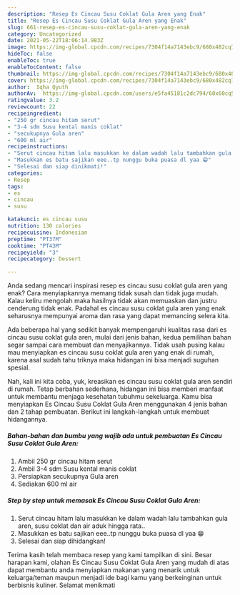 ```yaml
---
description: "Resep Es Cincau Susu Coklat Gula Aren yang Enak"
title: "Resep Es Cincau Susu Coklat Gula Aren yang Enak"
slug: 661-resep-es-cincau-susu-coklat-gula-aren-yang-enak
category: Uncategorized
date: 2021-05-22T18:06:14.983Z
image: https://img-global.cpcdn.com/recipes/7304f14a7143ebc9/680x482cq70/es-cincau-susu-coklat-gula-aren-foto-resep-utama.jpg
hideToc: false
enableToc: true
enableTocContent: false
thumbnail: https://img-global.cpcdn.com/recipes/7304f14a7143ebc9/680x482cq70/es-cincau-susu-coklat-gula-aren-foto-resep-utama.jpg
cover: https://img-global.cpcdn.com/recipes/7304f14a7143ebc9/680x482cq70/es-cincau-susu-coklat-gula-aren-foto-resep-utama.jpg
author:  Iqha Qyuth
authorAv:  https://img-global.cpcdn.com/users/e5fa45181c2dc794/60x60cq50/avatar.jpg
ratingvalue: 3.2
reviewcount: 22
recipeingredient:
- "250 gr cincau hitam serut"
- "3-4 sdm Susu kental manis coklat"
- "secukupnya Gula aren"
- "600 ml air"
recipeinstructions:
- "Serut cincau hitam lalu masukkan ke dalam wadah lalu tambahkan gula aren, susu coklat dan air aduk hingga rata.."
- "Masukkan es batu sajikan eee..tp nunggu buka puasa dl yaa 😁"
- "Selesai dan siap dinikmati!"
categories:
- Resep
tags:
- es
- cincau
- susu

katakunci: es cincau susu 
nutrition: 130 calories
recipecuisine: Indonesian
preptime: "PT37M"
cooktime: "PT43M"
recipeyield: "3"
recipecategory: Dessert

---
```



Anda sedang mencari inspirasi resep es cincau susu coklat gula aren yang enak? Cara menyiapkannya memang tidak susah dan tidak juga mudah. Kalau keliru mengolah maka hasilnya tidak akan memuaskan dan justru cenderung tidak enak. Padahal es cincau susu coklat gula aren yang enak seharusnya mempunyai aroma dan rasa yang dapat memancing selera kita.




Ada beberapa hal yang sedikit banyak mempengaruhi kualitas rasa dari es cincau susu coklat gula aren, mulai dari jenis bahan, kedua pemilihan bahan segar sampai cara membuat dan menyajikannya. Tidak usah pusing kalau mau menyiapkan es cincau susu coklat gula aren yang enak di rumah, karena asal sudah tahu triknya maka hidangan ini bisa menjadi suguhan spesial.


Nah, kali ini kita coba, yuk, kreasikan es cincau susu coklat gula aren sendiri di rumah. Tetap berbahan sederhana, hidangan ini bisa memberi manfaat untuk membantu menjaga kesehatan tubuhmu sekeluarga. Kamu bisa menyiapkan Es Cincau Susu Coklat Gula Aren menggunakan 4 jenis bahan dan 2 tahap pembuatan. Berikut ini langkah-langkah untuk membuat hidangannya.

<!--inarticleads1-->

##### Bahan-bahan dan bumbu yang wajib ada untuk pembuatan Es Cincau Susu Coklat Gula Aren:

1. Ambil 250 gr cincau hitam serut
1. Ambil 3-4 sdm Susu kental manis coklat
1. Persiapkan secukupnya Gula aren
1. Sediakan 600 ml air




<!--inarticleads2-->

##### Step by step untuk memasak Es Cincau Susu Coklat Gula Aren:

1. Serut cincau hitam lalu masukkan ke dalam wadah lalu tambahkan gula aren, susu coklat dan air aduk hingga rata..
1. Masukkan es batu sajikan eee..tp nunggu buka puasa dl yaa 😁
1. Selesai dan siap dihidangkan!



Terima kasih telah membaca resep yang kami tampilkan di sini. Besar harapan kami, olahan Es Cincau Susu Coklat Gula Aren yang mudah di atas dapat membantu anda menyiapkan makanan yang menarik untuk keluarga/teman maupun menjadi ide bagi kamu yang berkeinginan untuk berbisnis kuliner. Selamat menikmati
